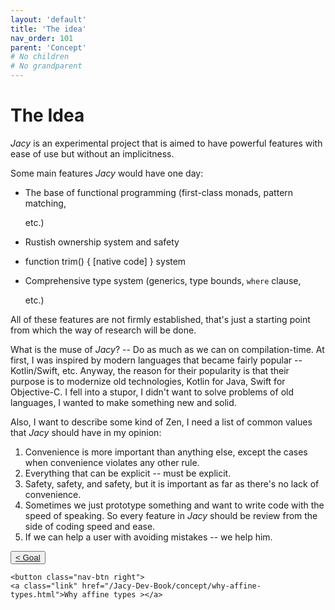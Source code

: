 ```yaml
---
layout: 'default'
title: 'The idea'
nav_order: 101
parent: 'Concept'
# No children
# No grandparent
---
```


# The Idea

_Jacy_ is an experimental project that is aimed to have powerful features with ease of use but without an implicitness.

Some main features _Jacy_ would have one day:

* The base of functional programming (first-class monads, pattern matching,

  etc.)

* Rustish ownership system and safety
* function trim() { [native code] } system
* Comprehensive type system (generics, type bounds, `where` clause,

  etc.)

All of these features are not firmly established, that's just a starting point from which the way of research will be
done.

What is the muse of _Jacy_? -- Do as much as we can on compilation-time. At first, I was inspired by modern languages
that became fairly popular -- Kotlin/Swift, etc. Anyway, the reason for their popularity is that their purpose is to
modernize old technologies, Kotlin for Java, Swift for Objective-C. I fell into a stupor, I didn't want to solve
problems of old languages, I wanted to make something new and solid.

Also, I want to describe some kind of Zen, I need a list of common values that _Jacy_ should have in my opinion:

1. Convenience is more important than anything else, except the cases when convenience violates any other rule.
2. Everything that can be explicit -- must be explicit.
3. Safety, safety, and safety, but it is important as far as there's no lack of convenience.
4. Sometimes we just prototype something and want to write code with the speed of speaking. So every feature in _Jacy_
   should be review from the side of coding speed and ease.
5. If we can help a user with avoiding mistakes -- we help him.
<div class="nav-btn-block">
    <button class="nav-btn left">
    <a class="link" href="/Jacy-Dev-Book/concept/goal.html">< Goal</a>
</button>

    <button class="nav-btn right">
    <a class="link" href="/Jacy-Dev-Book/concept/why-affine-types.html">Why affine types ></a>
</button>

</div>
